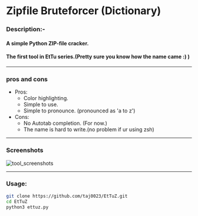 # **Zipfile Bruteforcer (Dictionary)**




### Description:-
#### A simple Python ZIP-file cracker. 
#### The first tool in EtTu series.(Pretty sure you know how the name came :) )



___
### pros and cons
* Pros:
    * Color highlighting.
    * Simple to use.
    * Simple to pronounce. (pronounced as 'a to z')
* Cons:
    * No Autotab completion. (For now.)
    * The name is hard to write.(no problem if ur using zsh)

___
### Screenshots
![tool_screenshots](https://imgur.com/y34uOa6)
___
### Usage:
```bash
git clone https://github.com/taj0023/EtTuZ.git
cd EtTuZ
python3 ettuz.py 
```

